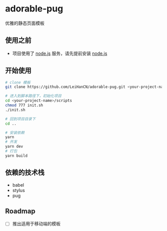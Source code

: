 # adorable-pug
优雅的静态页面模板

## 使用之前
- 项目使用了 [node.js](https://nodejs.org/zh-cn/) 服务，请先提前安装 [node.js](https://nodejs.org/zh-cn/)

## 开始使用
```bash 
# clone 模板
git clone https://github.com/LeiHanCN/adorable-pug.git <your-project-name>

# 进入到脚本路径下，初始化项目
cd <your-project-name>/scripts
chmod 777 init.sh
./init.sh

# 回到项目目录下
cd ..

# 安装依赖
yarn 
# 开发
yarn dev
# 打包
yarn build
```

## 依赖的技术栈
- babel
- stylus
- pug

## Roadmap
- [ ] 推出适用于移动端的模板

